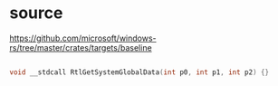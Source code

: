 # source

<https://github.com/microsoft/windows-rs/tree/master/crates/targets/baseline>

```c

void __stdcall RtlGetSystemGlobalData(int p0, int p1, int p2) {}

```
